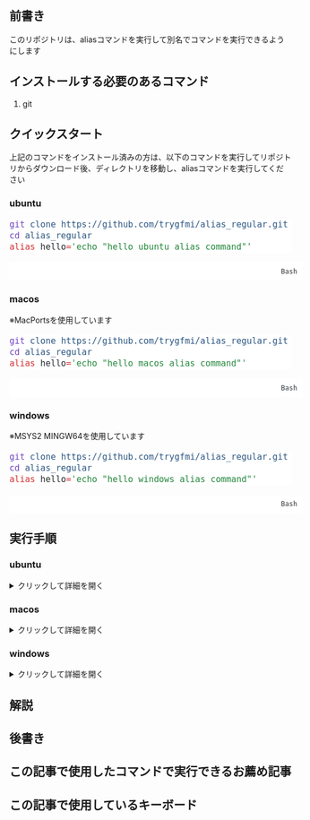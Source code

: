 <h2 class="wp-block-heading">前書き</h2>
<p>このリポジトリは、aliasコマンドを実行して別名でコマンドを実行できるようにします</p>
<h2 class="wp-block-heading">インストールする必要のあるコマンド</h2>
<ol class="wp-block-list">
<li>git</li>
</ol>
<h2 class="wp-block-heading">クイックスタート</h2>
<p>上記のコマンドをインストール済みの方は、以下のコマンドを実行してリポジトリからダウンロード後、ディレクトリを移動し、aliasコマンドを実行してください</p>
<h3 class="wp-block-heading">ubuntu</h3>
<div class="wp-block-kevinbatdorf-code-block-pro padding-bottom-disabled" data-code-block-pro-font-family="Code-Pro-JetBrains-Mono" style="font-size:1.125rem;font-family:Code-Pro-JetBrains-Mono,ui-monospace,SFMono-Regular,Menlo,Monaco,Consolas,monospace;line-height:1.25rem;--cbp-tab-width:2;tab-size:var(--cbp-tab-width, 2)"><pre class="shiki min-light" style="background-color: #ffffff" tabindex="0"><code><span class="line"><span style="color: #6F42C1">git</span><span style="color: #24292EFF"> </span><span style="color: #2B5581">clone</span><span style="color: #24292EFF"> </span><span style="color: #2B5581">https://github.com/trygfmi/alias_regular.git</span></span>
<span class="line"><span style="color: #6F42C1">cd</span><span style="color: #24292EFF"> </span><span style="color: #2B5581">alias_regular</span></span>
<span class="line"><span style="color: #D32F2F">alias</span><span style="color: #24292EFF"> hello</span><span style="color: #D32F2F">=</span><span style="color: #22863A">&#39;echo &quot;hello ubuntu alias command&quot;&#39;</span></span></code></pre><span style="display:flex;align-items:flex-end;padding:10px;width:100%;justify-content:flex-end;background-color:#ffffff;color:#2f363c;font-size:12px;line-height:1;position:relative">Bash</span></div>
<h3 class="wp-block-heading">macos</h3>
<p>※MacPortsを使用しています</p>
<div class="wp-block-kevinbatdorf-code-block-pro padding-bottom-disabled" data-code-block-pro-font-family="Code-Pro-JetBrains-Mono" style="font-size:1.125rem;font-family:Code-Pro-JetBrains-Mono,ui-monospace,SFMono-Regular,Menlo,Monaco,Consolas,monospace;line-height:1.25rem;--cbp-tab-width:2;tab-size:var(--cbp-tab-width, 2)"><pre class="shiki min-light" style="background-color: #ffffff" tabindex="0"><code><span class="line"><span style="color: #6F42C1">git</span><span style="color: #24292EFF"> </span><span style="color: #2B5581">clone</span><span style="color: #24292EFF"> </span><span style="color: #2B5581">https://github.com/trygfmi/alias_regular.git</span></span>
<span class="line"><span style="color: #6F42C1">cd</span><span style="color: #24292EFF"> </span><span style="color: #2B5581">alias_regular</span></span>
<span class="line"><span style="color: #D32F2F">alias</span><span style="color: #24292EFF"> hello</span><span style="color: #D32F2F">=</span><span style="color: #22863A">&#39;echo &quot;hello macos alias command&quot;&#39;</span></span></code></pre><span style="display:flex;align-items:flex-end;padding:10px;width:100%;justify-content:flex-end;background-color:#ffffff;color:#2f363c;font-size:12px;line-height:1;position:relative">Bash</span></div>
<h3 class="wp-block-heading">windows</h3>
<p>※MSYS2 MINGW64を使用しています</p>
<div class="wp-block-kevinbatdorf-code-block-pro padding-bottom-disabled" data-code-block-pro-font-family="Code-Pro-JetBrains-Mono" style="font-size:1.125rem;font-family:Code-Pro-JetBrains-Mono,ui-monospace,SFMono-Regular,Menlo,Monaco,Consolas,monospace;line-height:1.25rem;--cbp-tab-width:2;tab-size:var(--cbp-tab-width, 2)"><pre class="shiki min-light" style="background-color: #ffffff" tabindex="0"><code><span class="line"><span style="color: #6F42C1">git</span><span style="color: #24292EFF"> </span><span style="color: #2B5581">clone</span><span style="color: #24292EFF"> </span><span style="color: #2B5581">https://github.com/trygfmi/alias_regular.git</span></span>
<span class="line"><span style="color: #6F42C1">cd</span><span style="color: #24292EFF"> </span><span style="color: #2B5581">alias_regular</span></span>
<span class="line"><span style="color: #D32F2F">alias</span><span style="color: #24292EFF"> hello</span><span style="color: #D32F2F">=</span><span style="color: #22863A">&#39;echo &quot;hello windows alias command&quot;&#39;</span></span></code></pre><span style="display:flex;align-items:flex-end;padding:10px;width:100%;justify-content:flex-end;background-color:#ffffff;color:#2f363c;font-size:12px;line-height:1;position:relative">Bash</span></div>
<h2 class="wp-block-heading">実行手順</h2>
<h3 class="wp-block-heading">ubuntu</h3>
<details class="wp-block-details"><summary>クリックして詳細を開く</summary>
<h4 class="wp-block-heading">事前確認</h4>
<p>以下のコマンドを端末に打ち込んでcommand not foundが出なければokです</p>
<div class="wp-block-kevinbatdorf-code-block-pro padding-bottom-disabled" data-code-block-pro-font-family="Code-Pro-JetBrains-Mono" style="font-size:1.125rem;font-family:Code-Pro-JetBrains-Mono,ui-monospace,SFMono-Regular,Menlo,Monaco,Consolas,monospace;line-height:1.25rem;--cbp-tab-width:2;tab-size:var(--cbp-tab-width, 2)"><pre class="shiki min-light" style="background-color: #ffffff" tabindex="0"><code><span class="line"><span style="color: #6F42C1">sudo</span><span style="color: #24292EFF"> </span><span style="color: #2B5581">apt</span><span style="color: #24292EFF"> </span><span style="color: #2B5581">install</span><span style="color: #24292EFF"> </span><span style="color: #2B5581">git</span></span></code></pre><span style="display:flex;align-items:flex-end;padding:10px;width:100%;justify-content:flex-end;background-color:#ffffff;color:#2f363c;font-size:12px;line-height:1;position:relative">Bash</span></div>
<h4 class="wp-block-heading">コマンド</h4>
<p>以下のコマンドを実行することで詳細のコマンド群を自動で実行してくれます</p>
<div class="wp-block-kevinbatdorf-code-block-pro padding-bottom-disabled" data-code-block-pro-font-family="Code-Pro-JetBrains-Mono" style="font-size:1.125rem;font-family:Code-Pro-JetBrains-Mono,ui-monospace,SFMono-Regular,Menlo,Monaco,Consolas,monospace;line-height:1.25rem;--cbp-tab-width:2;tab-size:var(--cbp-tab-width, 2)"><pre class="shiki min-light" style="background-color: #ffffff" tabindex="0"><code><span class="line"><span style="color: #6F42C1">git</span><span style="color: #24292EFF"> </span><span style="color: #2B5581">clone</span><span style="color: #24292EFF"> </span><span style="color: #2B5581">https://github.com/trygfmi/alias_regular.git</span></span>
<span class="line"><span style="color: #6F42C1">cd</span><span style="color: #24292EFF"> </span><span style="color: #2B5581">alias_regular</span></span>
<span class="line"><span style="color: #D32F2F">alias</span><span style="color: #24292EFF"> hello</span><span style="color: #D32F2F">=</span><span style="color: #22863A">&#39;echo &quot;hello ubuntu alias command&quot;&#39;</span></span></code></pre><span style="display:flex;align-items:flex-end;padding:10px;width:100%;justify-content:flex-end;background-color:#ffffff;color:#2f363c;font-size:12px;line-height:1;position:relative">Bash</span></div>
<details class="wp-block-details"><summary>helloコマンドの詳細</summary>
<div class="wp-block-kevinbatdorf-code-block-pro padding-bottom-disabled" data-code-block-pro-font-family="Code-Pro-JetBrains-Mono" style="font-size:1.125rem;font-family:Code-Pro-JetBrains-Mono,ui-monospace,SFMono-Regular,Menlo,Monaco,Consolas,monospace;line-height:1.25rem;--cbp-tab-width:2;tab-size:var(--cbp-tab-width, 2)"><pre class="shiki min-light" style="background-color: #ffffff" tabindex="0"><code><span class="line"><span style="color: #6F42C1">echo</span><span style="color: #24292EFF"> </span><span style="color: #22863A">&quot;hello ubuntu alias command&quot;</span></span></code></pre><span style="display:flex;align-items:flex-end;padding:10px;width:100%;justify-content:flex-end;background-color:#ffffff;color:#2f363c;font-size:12px;line-height:1;position:relative">Bash</span></div>
</details>
</details>
<h3 class="wp-block-heading">macos</h3>
<details class="wp-block-details"><summary>クリックして詳細を開く</summary>
<h4 class="wp-block-heading">事前確認</h4>
<p>以下のコマンドをターミナルに打ち込んでcommand not foundが出なければokです</p>
<div class="wp-block-kevinbatdorf-code-block-pro padding-bottom-disabled" data-code-block-pro-font-family="Code-Pro-JetBrains-Mono" style="font-size:1.125rem;font-family:Code-Pro-JetBrains-Mono,ui-monospace,SFMono-Regular,Menlo,Monaco,Consolas,monospace;line-height:1.25rem;--cbp-tab-width:2;tab-size:var(--cbp-tab-width, 2)"><pre class="shiki min-light" style="background-color: #ffffff" tabindex="0"><code><span class="line"><span style="color: #6F42C1">source</span><span style="color: #24292EFF"> </span><span style="color: #2B5581">~/bashrc_folder/macports_alias</span></span>
<span class="line"><span style="color: #6F42C1">git</span><span style="color: #24292EFF"> </span><span style="color: #2B5581">--version</span></span></code></pre><span style="display:flex;align-items:flex-end;padding:10px;width:100%;justify-content:flex-end;background-color:#ffffff;color:#2f363c;font-size:12px;line-height:1;position:relative">Bash</span></div>
<p>※macosはMacPortsパッケージマネージャを使用してコマンドを管理します。もしインストールしていない方は以下のリンクからMacPortsのインストール手順をご覧ください</p>
<p>またコマンドに別名を設定して既存の環境と競合しないでコマンドを呼び出せるようにします。</p>
<p>初めてこのブログを利用する方は、以下の2つの記事を参考に環境構築してください</p>
<figure class="wp-block-embed is-type-wp-embed is-provider-todo wp-block-embed-todo"><div class="wp-block-embed__wrapper">
</div></figure>
<figure class="wp-block-embed is-type-wp-embed is-provider-todo wp-block-embed-todo"><div class="wp-block-embed__wrapper">
</div></figure>
<h4 class="wp-block-heading">preinstall</h4>
<p>command not foundが出たコマンドを以下のコマンドでインストールしてエイリアスを設定してください</p>
<div class="wp-block-kevinbatdorf-code-block-pro padding-bottom-disabled" data-code-block-pro-font-family="Code-Pro-JetBrains-Mono" style="font-size:1.125rem;font-family:Code-Pro-JetBrains-Mono,ui-monospace,SFMono-Regular,Menlo,Monaco,Consolas,monospace;line-height:1.25rem;--cbp-tab-width:2;tab-size:var(--cbp-tab-width, 2)"><pre class="shiki min-light" style="background-color: #ffffff" tabindex="0"><code><span class="line"><span style="color: #6F42C1">sudo</span><span style="color: #24292EFF"> </span><span style="color: #2B5581">port</span><span style="color: #24292EFF"> </span><span style="color: #2B5581">install</span><span style="color: #24292EFF"> </span><span style="color: #2B5581">git</span></span>
<span class="line"><span style="color: #6F42C1">echo</span><span style="color: #24292EFF"> </span><span style="color: #22863A">&#39;alias git=&quot;/opt/local/bin/git&quot;&#39;</span><span style="color: #24292EFF"> </span><span style="color: #D32F2F">&gt;&gt;</span><span style="color: #24292EFF"> </span><span style="color: #2B5581">~/bashrc_folder/macports_alias</span></span></code></pre><span style="display:flex;align-items:flex-end;padding:10px;width:100%;justify-content:flex-end;background-color:#ffffff;color:#2f363c;font-size:12px;line-height:1;position:relative">Bash</span></div>
<h4 class="wp-block-heading">コマンド</h4>
<p>以下のコマンドを実行することで詳細のコマンド群を自動で実行してくれます</p>
<div class="wp-block-kevinbatdorf-code-block-pro padding-bottom-disabled" data-code-block-pro-font-family="Code-Pro-JetBrains-Mono" style="font-size:1.125rem;font-family:Code-Pro-JetBrains-Mono,ui-monospace,SFMono-Regular,Menlo,Monaco,Consolas,monospace;line-height:1.25rem;--cbp-tab-width:2;tab-size:var(--cbp-tab-width, 2)"><pre class="shiki min-light" style="background-color: #ffffff" tabindex="0"><code><span class="line"><span style="color: #6F42C1">source</span><span style="color: #24292EFF"> </span><span style="color: #2B5581">~/bashrc_folder/macports_alias</span></span>
<span class="line"><span style="color: #6F42C1">git</span><span style="color: #24292EFF"> </span><span style="color: #2B5581">clone</span><span style="color: #24292EFF"> </span><span style="color: #2B5581">https://github.com/trygfmi/alias_regular.git</span></span>
<span class="line"><span style="color: #6F42C1">cd</span><span style="color: #24292EFF"> </span><span style="color: #2B5581">alias_regular</span></span>
<span class="line"><span style="color: #D32F2F">alias</span><span style="color: #24292EFF"> hello</span><span style="color: #D32F2F">=</span><span style="color: #22863A">&#39;echo &quot;hello macos alias command&quot;&#39;</span></span></code></pre><span style="display:flex;align-items:flex-end;padding:10px;width:100%;justify-content:flex-end;background-color:#ffffff;color:#2f363c;font-size:12px;line-height:1;position:relative">Bash</span></div>
<details class="wp-block-details"><summary>helloコマンドの詳細</summary>
<div class="wp-block-kevinbatdorf-code-block-pro padding-bottom-disabled" data-code-block-pro-font-family="Code-Pro-JetBrains-Mono" style="font-size:1.125rem;font-family:Code-Pro-JetBrains-Mono,ui-monospace,SFMono-Regular,Menlo,Monaco,Consolas,monospace;line-height:1.25rem;--cbp-tab-width:2;tab-size:var(--cbp-tab-width, 2)"><pre class="shiki min-light" style="background-color: #ffffff" tabindex="0"><code><span class="line"><span style="color: #6F42C1">echo</span><span style="color: #24292EFF"> </span><span style="color: #22863A">&quot;hello macos alias command&quot;</span><span style="color: #24292EFF">  </span></span></code></pre><span style="display:flex;align-items:flex-end;padding:10px;width:100%;justify-content:flex-end;background-color:#ffffff;color:#2f363c;font-size:12px;line-height:1;position:relative">Bash</span></div>
</details>
</details>
<h3 class="wp-block-heading">windows</h3>
<details class="wp-block-details"><summary>クリックして詳細を開く</summary>
<h4 class="wp-block-heading">事前確認</h4>
<p>以下のコマンドをMSYS2 MINGW64に打ち込んでcommand not foundが出なければokです</p>
<div class="wp-block-kevinbatdorf-code-block-pro padding-bottom-disabled" data-code-block-pro-font-family="Code-Pro-JetBrains-Mono" style="font-size:1.125rem;font-family:Code-Pro-JetBrains-Mono,ui-monospace,SFMono-Regular,Menlo,Monaco,Consolas,monospace;line-height:1.25rem;--cbp-tab-width:2;tab-size:var(--cbp-tab-width, 2)"><pre class="shiki min-light" style="background-color: #ffffff" tabindex="0"><code><span class="line"><span style="color: #6F42C1">git</span><span style="color: #24292EFF"> </span><span style="color: #2B5581">--version</span></span></code></pre><span style="display:flex;align-items:flex-end;padding:10px;width:100%;justify-content:flex-end;background-color:#ffffff;color:#2f363c;font-size:12px;line-height:1;position:relative">Bash</span></div>
<p>※windowsはMSYS2 MINGW64で確認しています。もしインストールしていない方は以下のリンクからmsys2のインストール手順をご覧ください</p>
<figure class="wp-block-embed is-type-wp-embed is-provider-todo wp-block-embed-todo"><div class="wp-block-embed__wrapper">
</div></figure>
<h4 class="wp-block-heading"><strong>preinstall</strong></h4>
<p>command not foundが出たコマンドを以下のコマンドでインストールしてください</p>
<div class="wp-block-kevinbatdorf-code-block-pro padding-bottom-disabled" data-code-block-pro-font-family="Code-Pro-JetBrains-Mono" style="font-size:1.125rem;font-family:Code-Pro-JetBrains-Mono,ui-monospace,SFMono-Regular,Menlo,Monaco,Consolas,monospace;line-height:1.25rem;--cbp-tab-width:2;tab-size:var(--cbp-tab-width, 2)"><pre class="shiki min-light" style="background-color: #ffffff" tabindex="0"><code><span class="line"><span style="color: #6F42C1">pacman</span><span style="color: #24292EFF"> </span><span style="color: #2B5581">--sync</span><span style="color: #24292EFF"> </span><span style="color: #2B5581">git</span></span></code></pre><span style="display:flex;align-items:flex-end;padding:10px;width:100%;justify-content:flex-end;background-color:#ffffff;color:#2f363c;font-size:12px;line-height:1;position:relative">Bash</span></div>
<h4 class="wp-block-heading"><strong>コマンド</strong></h4>
<p>以下のコマンドを実行することで詳細のコマンド群を自動で実行してくれます</p>
<div class="wp-block-kevinbatdorf-code-block-pro padding-bottom-disabled" data-code-block-pro-font-family="Code-Pro-JetBrains-Mono" style="font-size:1.125rem;font-family:Code-Pro-JetBrains-Mono,ui-monospace,SFMono-Regular,Menlo,Monaco,Consolas,monospace;line-height:1.25rem;--cbp-tab-width:2;tab-size:var(--cbp-tab-width, 2)"><pre class="shiki min-light" style="background-color: #ffffff" tabindex="0"><code><span class="line"><span style="color: #6F42C1">git</span><span style="color: #24292EFF"> </span><span style="color: #2B5581">clone</span><span style="color: #24292EFF"> </span><span style="color: #2B5581">https://github.com/trygfmi/alias_regular.git</span></span>
<span class="line"><span style="color: #6F42C1">cd</span><span style="color: #24292EFF"> </span><span style="color: #2B5581">alias_regular</span></span>
<span class="line"><span style="color: #D32F2F">alias</span><span style="color: #24292EFF"> hello</span><span style="color: #D32F2F">=</span><span style="color: #22863A">&#39;echo &quot;hello windows alias command&quot;&#39;</span></span></code></pre><span style="display:flex;align-items:flex-end;padding:10px;width:100%;justify-content:flex-end;background-color:#ffffff;color:#2f363c;font-size:12px;line-height:1;position:relative">Bash</span></div>
<details class="wp-block-details"><summary>helloコマンドの詳細</summary>
<div class="wp-block-kevinbatdorf-code-block-pro padding-bottom-disabled" data-code-block-pro-font-family="Code-Pro-JetBrains-Mono" style="font-size:1.125rem;font-family:Code-Pro-JetBrains-Mono,ui-monospace,SFMono-Regular,Menlo,Monaco,Consolas,monospace;line-height:1.25rem;--cbp-tab-width:2;tab-size:var(--cbp-tab-width, 2)"><pre class="shiki min-light" style="background-color: #ffffff" tabindex="0"><code><span class="line"><span style="color: #6F42C1">echo</span><span style="color: #24292EFF"> </span><span style="color: #22863A">&quot;hello windows alias command&quot;</span><span style="color: #24292EFF"> </span></span></code></pre><span style="display:flex;align-items:flex-end;padding:10px;width:100%;justify-content:flex-end;background-color:#ffffff;color:#2f363c;font-size:12px;line-height:1;position:relative">Bash</span></div>
</details>
</details>
<h2 class="wp-block-heading">解説</h2>
<p></p>
<div class="wp-block-kevinbatdorf-code-block-pro padding-bottom-disabled" data-code-block-pro-font-family="Code-Pro-JetBrains-Mono" style="font-size:1.125rem;font-family:Code-Pro-JetBrains-Mono,ui-monospace,SFMono-Regular,Menlo,Monaco,Consolas,monospace;line-height:1.25rem;--cbp-tab-width:2;tab-size:var(--cbp-tab-width, 2)"></div>
<h2 class="wp-block-heading">後書き</h2>
<h2 class="wp-block-heading">この記事で使用したコマンドで実行できるお薦め記事</h2>
<h2 class="wp-block-heading">この記事で使用しているキーボード</h2>
<p></p>
<p></p>